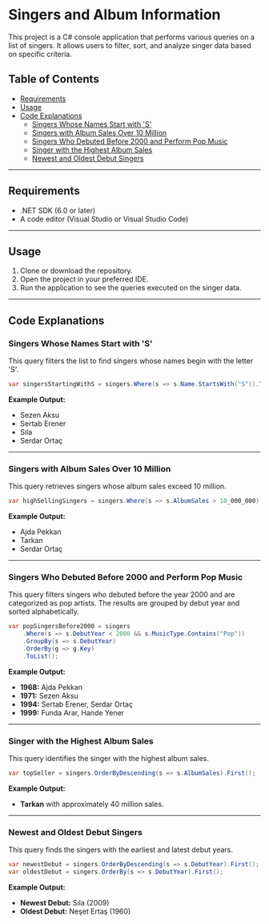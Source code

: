 
# Singers and Album Information

This project is a C# console application that performs various queries on a list of singers. It allows users to filter, sort, and analyze singer data based on specific criteria.

## Table of Contents
- [Requirements](#requirements)
- [Usage](#usage)
- [Code Explanations](#code-explanations)
  - [Singers Whose Names Start with 'S'](#singers-whose-names-start-with-s)
  - [Singers with Album Sales Over 10 Million](#singers-with-album-sales-over-10-million)
  - [Singers Who Debuted Before 2000 and Perform Pop Music](#singers-who-debuted-before-2000-and-perform-pop-music)
  - [Singer with the Highest Album Sales](#singer-with-the-highest-album-sales)
  - [Newest and Oldest Debut Singers](#newest-and-oldest-debut-singers)

---

## Requirements

- .NET SDK (6.0 or later)
- A code editor (Visual Studio or Visual Studio Code)

---

## Usage

1. Clone or download the repository.
2. Open the project in your preferred IDE.
3. Run the application to see the queries executed on the singer data.

---

## Code Explanations

### Singers Whose Names Start with 'S'

This query filters the list to find singers whose names begin with the letter 'S'. 

```csharp
var singersStartingWithS = singers.Where(s => s.Name.StartsWith("S")).ToList();
```

**Example Output:**
- Sezen Aksu
- Sertab Erener
- Sıla
- Serdar Ortaç

---

### Singers with Album Sales Over 10 Million

This query retrieves singers whose album sales exceed 10 million.

```csharp
var highSellingSingers = singers.Where(s => s.AlbumSales > 10_000_000).ToList();
```

**Example Output:**
- Ajda Pekkan
- Tarkan
- Serdar Ortaç

---

### Singers Who Debuted Before 2000 and Perform Pop Music

This query filters singers who debuted before the year 2000 and are categorized as pop artists. The results are grouped by debut year and sorted alphabetically.

```csharp
var popSingersBefore2000 = singers
    .Where(s => s.DebutYear < 2000 && s.MusicType.Contains("Pop"))
    .GroupBy(s => s.DebutYear)
    .OrderBy(g => g.Key)
    .ToList();
```

**Example Output:**
- **1968:** Ajda Pekkan  
- **1971:** Sezen Aksu  
- **1994:** Sertab Erener, Serdar Ortaç  
- **1999:** Funda Arar, Hande Yener  

---

### Singer with the Highest Album Sales

This query identifies the singer with the highest album sales.

```csharp
var topSeller = singers.OrderByDescending(s => s.AlbumSales).First();
```

**Example Output:**  
- **Tarkan** with approximately 40 million sales.

---

### Newest and Oldest Debut Singers

This query finds the singers with the earliest and latest debut years.

```csharp
var newestDebut = singers.OrderByDescending(s => s.DebutYear).First();
var oldestDebut = singers.OrderBy(s => s.DebutYear).First();
```

**Example Output:**  
- **Newest Debut:** Sıla (2009)  
- **Oldest Debut:** Neşet Ertaş (1960)
